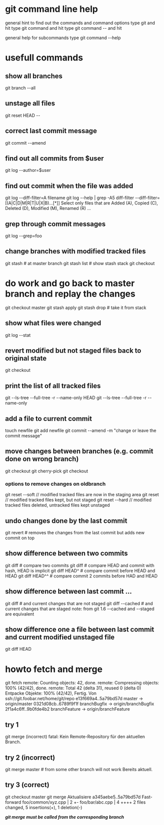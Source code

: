 # git command line help
general hint to find out the commands and command options 
    type git and hit <TAB><TAB>
    type git command and hit <TAB><TAB>
    type git command -- and hit <TAB><TAB>

general help for subcommands
    type git command --help

# usefull commands

## show all branches
git branch --all

## unstage all files
git reset HEAD --

## correct last commit message
git commit --amend

## find out all commits from $user
git log --author=$user

## find out commit when the file was added
git log --diff-filter=A filename
    git log --help | grep -A5 diff-filter
    --diff-filter=[(A|C|D|M|R|T|U|X|B)…[*]]
    Select only files that are Added (A), Copied (C), Deleted (D), Modified (M), Renamed (R) ...

## grep through commit messages
git log --grep=foo

## change branches with modified tracked files
git stash       # at master branch
git stash list  # show stash stack
git checkout <otherbranch>
# do work and go back to master branch and replay the changes
git checkout master
git stash apply
git stash drop  # take it from stack

## show what files were changed
git log --stat

## revert modified but not staged files back to original state
git checkout <file>

## print the list of all tracked files
git --ls-tree --full-tree -r --name-only HEAD
git --ls-tree --full-tree -r --name-only <hash>

## add a file to current commit
touch newfile
git add newfile
git commit --amend -m "change or leave the commit message"

## move changes between branches (e.g. commit done on wrong branch)
git checkout <newbranch>
git cherry-pick <hash>
git checkout <oldbranch>

### options to remove changes on oldbranch
git reset --soft    // modified tracked files are now in the staging area
git reset           // modified tracked files kept, but not staged
git reset --hard    // modified tracked files deleted, untracked files kept unstaged

## undo changes done by the last commit
git revert      # removes the changes from the last commit but adds new commit on top

## show difference between two commits
git diff <hash1> <hash2>    # compare two commits
git diff <hash>             # compare HEAD and commit with hash, HEAD is implicit
git diff HEAD^              # compare commit before HEAD and HEAD
git diff HEAD^^             # compare commit 2 commits before HAD and HEAD

## show difference between last commit ...
git diff            # and current changes that are not staged
git diff --cached   # and current changes that are staged
note: from git 1.6 --cached and --staged are equivalent

## show difference one a file between last commit and current modified unstaged file
git diff HEAD <file>

# howto fetch and merge
git fetch
remote: Counting objects: 42, done.
remote: Compressing objects: 100% (42/42), done.
remote: Total 42 (delta 31), reused 0 (delta 0)
Entpacke Objekte: 100% (42/42), Fertig.
Von ssh://git.foobar.net/home/git/repo
   e13f669a4..5a79bd57d  master        -> origin/master
   0321d08cb..6789f9f1f  branchBugfix -> origin/branchBugfix
   2f1a4c6ff..9b0fde4b2  branchFeature  -> origin/branchFeature


## try 1
git merge (incorrect)
fatal: Kein Remote-Repository für den aktuellen Branch.

## try 2 (incorrect)
git merge master    # from some other branch will not work
Bereits aktuell.

## try 3 (correct)
git checkout master
git merge
Aktualisiere a345aebe5..5a79bd57d
Fast-forward
 foo/common/xyz.cpp     | 2 +-
 foo/bar/abc.cpp | 4 ++++
 2 files changed, 5 insertions(+), 1 deletion(-)

***git merge must be called from the corresponding branch***

